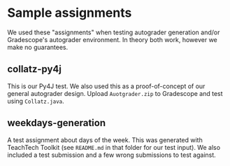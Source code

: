 # Sample assignments

We used these "assignments" when testing autograder generation and/or Gradescope's autograder environment. In theory both work, however we make no guarantees.

## collatz-py4j

This is our Py4J test. We also used this as a proof-of-concept of our general autograder design. Upload `Auotgrader.zip` to Gradescope and test using `Collatz.java`. 

## weekdays-generation

A test assignment about days of the week. This was generated with TeachTech Toolkit (see `README.md` in that folder for our test input). We also included a test submission and a few wrong submissions to test against.